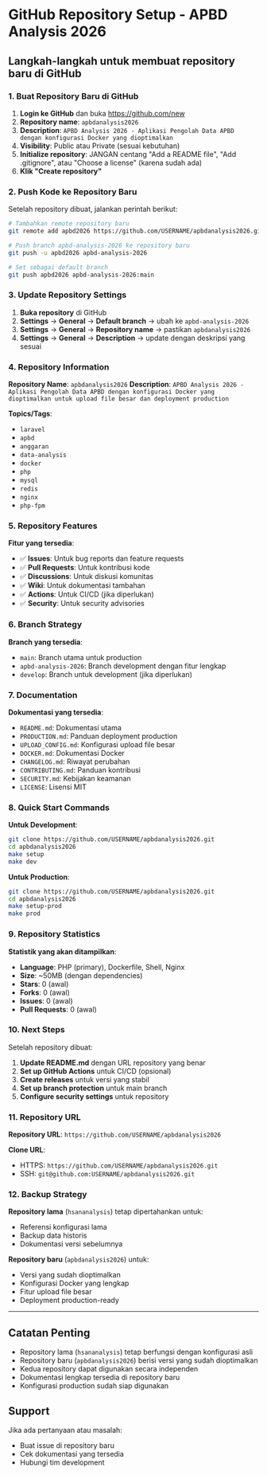 # GitHub Repository Setup - APBD Analysis 2026

## Langkah-langkah untuk membuat repository baru di GitHub

### 1. Buat Repository Baru di GitHub

1. **Login ke GitHub** dan buka https://github.com/new
2. **Repository name**: `apbdanalysis2026`
3. **Description**: `APBD Analysis 2026 - Aplikasi Pengolah Data APBD dengan konfigurasi Docker yang dioptimalkan`
4. **Visibility**: Public atau Private (sesuai kebutuhan)
5. **Initialize repository**: JANGAN centang "Add a README file", "Add .gitignore", atau "Choose a license" (karena sudah ada)
6. **Klik "Create repository"**

### 2. Push Kode ke Repository Baru

Setelah repository dibuat, jalankan perintah berikut:

```bash
# Tambahkan remote repository baru
git remote add apbd2026 https://github.com/USERNAME/apbdanalysis2026.git

# Push branch apbd-analysis-2026 ke repository baru
git push -u apbd2026 apbd-analysis-2026

# Set sebagai default branch
git push apbd2026 apbd-analysis-2026:main
```

### 3. Update Repository Settings

1. **Buka repository** di GitHub
2. **Settings** → **General** → **Default branch** → ubah ke `apbd-analysis-2026`
3. **Settings** → **General** → **Repository name** → pastikan `apbdanalysis2026`
4. **Settings** → **General** → **Description** → update dengan deskripsi yang sesuai

### 4. Repository Information

**Repository Name**: `apbdanalysis2026`
**Description**: `APBD Analysis 2026 - Aplikasi Pengolah Data APBD dengan konfigurasi Docker yang dioptimalkan untuk upload file besar dan deployment production`

**Topics/Tags**:
- `laravel`
- `apbd`
- `anggaran`
- `data-analysis`
- `docker`
- `php`
- `mysql`
- `redis`
- `nginx`
- `php-fpm`

### 5. Repository Features

**Fitur yang tersedia**:
- ✅ **Issues**: Untuk bug reports dan feature requests
- ✅ **Pull Requests**: Untuk kontribusi kode
- ✅ **Discussions**: Untuk diskusi komunitas
- ✅ **Wiki**: Untuk dokumentasi tambahan
- ✅ **Actions**: Untuk CI/CD (jika diperlukan)
- ✅ **Security**: Untuk security advisories

### 6. Branch Strategy

**Branch yang tersedia**:
- `main`: Branch utama untuk production
- `apbd-analysis-2026`: Branch development dengan fitur lengkap
- `develop`: Branch untuk development (jika diperlukan)

### 7. Documentation

**Dokumentasi yang tersedia**:
- `README.md`: Dokumentasi utama
- `PRODUCTION.md`: Panduan deployment production
- `UPLOAD_CONFIG.md`: Konfigurasi upload file besar
- `DOCKER.md`: Dokumentasi Docker
- `CHANGELOG.md`: Riwayat perubahan
- `CONTRIBUTING.md`: Panduan kontribusi
- `SECURITY.md`: Kebijakan keamanan
- `LICENSE`: Lisensi MIT

### 8. Quick Start Commands

**Untuk Development**:
```bash
git clone https://github.com/USERNAME/apbdanalysis2026.git
cd apbdanalysis2026
make setup
make dev
```

**Untuk Production**:
```bash
git clone https://github.com/USERNAME/apbdanalysis2026.git
cd apbdanalysis2026
make setup-prod
make prod
```

### 9. Repository Statistics

**Statistik yang akan ditampilkan**:
- **Language**: PHP (primary), Dockerfile, Shell, Nginx
- **Size**: ~50MB (dengan dependencies)
- **Stars**: 0 (awal)
- **Forks**: 0 (awal)
- **Issues**: 0 (awal)
- **Pull Requests**: 0 (awal)

### 10. Next Steps

Setelah repository dibuat:

1. **Update README.md** dengan URL repository yang benar
2. **Set up GitHub Actions** untuk CI/CD (opsional)
3. **Create releases** untuk versi yang stabil
4. **Set up branch protection** untuk main branch
5. **Configure security settings** untuk repository

### 11. Repository URL

**Repository URL**: `https://github.com/USERNAME/apbdanalysis2026`

**Clone URL**:
- HTTPS: `https://github.com/USERNAME/apbdanalysis2026.git`
- SSH: `git@github.com:USERNAME/apbdanalysis2026.git`

### 12. Backup Strategy

**Repository lama** (`hsananalysis`) tetap dipertahankan untuk:
- Referensi konfigurasi lama
- Backup data historis
- Dokumentasi versi sebelumnya

**Repository baru** (`apbdanalysis2026`) untuk:
- Versi yang sudah dioptimalkan
- Konfigurasi Docker yang lengkap
- Fitur upload file besar
- Deployment production-ready

---

## Catatan Penting

- Repository lama (`hsananalysis`) tetap berfungsi dengan konfigurasi asli
- Repository baru (`apbdanalysis2026`) berisi versi yang sudah dioptimalkan
- Kedua repository dapat digunakan secara independen
- Dokumentasi lengkap tersedia di repository baru
- Konfigurasi production sudah siap digunakan

## Support

Jika ada pertanyaan atau masalah:
- Buat issue di repository baru
- Cek dokumentasi yang tersedia
- Hubungi tim development
